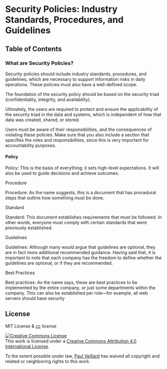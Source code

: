 # Security Policies: Industry Standards, Procedures, and Guidelines

## Table of Contents

### What are Security Policies?

Security policies should include industry standards, procedures, and guidelines, which are necessary to support information risks in daily operations. These policies must also have a well-defined scope.

The foundation of the security policy should be based on the security triad (confidentiality, integrity, and availability).

 Ultimately, the users are required to protect and ensure the applicability of the security triad in the data and systems, which is independent of how that data was created, shared, or stored. 

Users must be aware of their responsibilities, and the consequences of violating these policies. Make sure that you also include a section that specifies the roles and responsibilities, since this is very important for accountability purposes.

#### Policy

Policy: This is the basis of everything; it sets high-level expectations. It will also be used to guide decisions and achieve outcomes.



Procedure

Procedure: As the name suggests, this is a document that has procedural steps that outline how something must be done.



Standard

Standard: This document establishes requirements that must be followed. In other words, everyone must comply with certain standards that were previously established.



Guidelines

Guidelines: Although many would argue that guidelines are optional, they are in fact more additional recommended guidance. Having said that, it is important to note that each company has the freedom to define whether the guidelines are optional, or if they are recommended.



Best Practices

Best practices: As the name says, these are best practices to be implemented by the entire company, or just some departments within the company. This can also be established per role—for example, all web servers should have security


## License
MIT License & [cc](https://creativecommons.org/licenses/by/4.0/) license

<a rel="license" href="http://creativecommons.org/licenses/by/4.0/"><img alt="Creative Commons License" style="border-width:0" src="https://i.creativecommons.org/l/by/4.0/88x31.png" /></a><br />This work is licensed under a <a rel="license" href="http://creativecommons.org/licenses/by/4.0/">Creative Commons Attribution 4.0 International License</a>.

To the extent possible under law, [Paul Veillard](https://github.com/paulveillard/) has waived all copyright and related or neighboring rights to this work.
